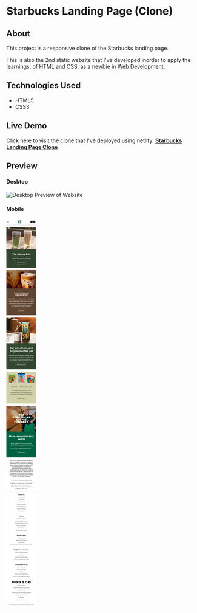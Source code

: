 # Starbucks Landing Page (Clone)

## About

This project is a responsive clone of the Starbucks landing page.

This is also the 2nd static website that I've developed inorder to apply the learnings, of HTML and CSS, as a newbie in Web Development.

## Technologies Used

- HTML5
- CSS3

## Live Demo

Click here to visit the clone that I've deployed using netlify: **[Starbucks Landing Page Clone](https://coffee-starbuck-clone.netlify.app/)**

## Preview

#### Desktop

![Desktop Preview of Website](images/preview-desktop.png)

#### Mobile

![Mobile Preview of Website](images/preview-mobile.png)

